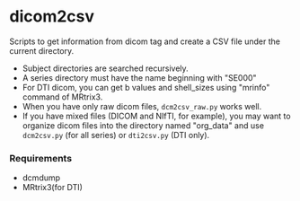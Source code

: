 # dicom2csv

Scripts to get information from dicom tag and create a CSV file under the current directory.
- Subject directories are searched recursively.
- A series directory must have the name beginning with "SE000"
- For DTI dicom, you can get b values and shell_sizes using "mrinfo" command of MRtrix3.
- When you have only raw dicom files, `dcm2csv_raw.py` works well.
- If you have mixed files (DICOM and NIfTI, for example), you may want to organize dicom files into the directory named "org_data" and use `dcm2csv.py` (for all series) or `dti2csv.py` (DTI only).

### Requirements
- dcmdump
- MRtrix3(for DTI)

